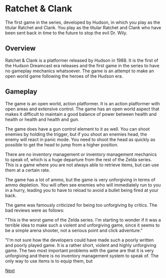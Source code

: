 # Ratchet & Clank

The first game in the series, developed by Hudson, in which you play as the titular Ratchet and Clank. You play as the titular Ratchet and Clank who have been sent back in time to the future to stop the evil Dr. Wily.

## Overview

Ratchet & Clank is a platformer released by Hudson in 1988. It is the first of the Hudson Dreamcast era releases and the first game in the series to have no gameplay mechanics whatsoever. The game is an attempt to make an open world game following the heroes of the Hudson era.

## Gameplay

The game is an open world, action platformer. It is an action platformer with open areas and extensive control. The game has an open world aspect that makes it difficult to maintain a good balance of power between health and health or health and health and gun.

The game does have a gun control element to it as well. You can shoot enemies by holding the trigger, but if you shoot an enemies head, the enemy will react in panic mode. You need to shoot the head as quickly as possible to get the head to jump from a higher position.

There are no inventory management or inventory management mechanics to speak of, which is a huge departure from the rest of the Zelda series. This is a game where you are not always able to retrieve items, but can use them at a certain rate.

The game has a lot of ammo, but the game is very unforgiving in terms of ammo depletion. You will often see enemies who will immediately run to you in a hurry, leading you to have to reload to avoid a bullet being fired at your back.

The game was famously criticized for being too unforgiving by critics. The bad reviews were as follows:

"This is the worst game of the Zelda series. I'm starting to wonder if it was a terrible idea to make such a violent and unforgiving game, since it seems to be a simple arena shooter, not a serious point and click adventure."

"I'm not sure how the developers could have made such a poorly written and poorly played game. It is a rather short, violent and highly unforgiving game. The two most important problems with the game are that it is very unforgiving and there is no inventory management system to speak of. The only way to use items is to equip them, but

[Next](203.md)